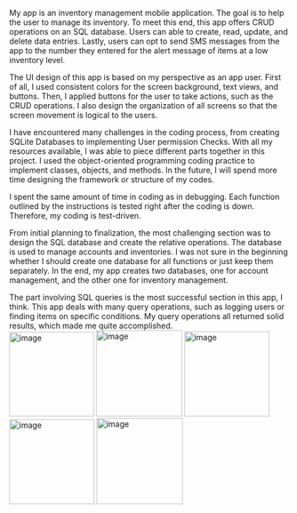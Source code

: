 
My app is an inventory management mobile application. The goal is to help the user to manage its inventory. To meet this end, this app offers CRUD operations on an SQL database. Users can able to create, read, update, and delete data entries. Lastly, users can opt to send SMS messages from the app to the number they entered for the alert message of items at a low inventory level.

The UI design of this app is based on my perspective as an app user. First of all, I used consistent colors for the screen background, text views, and buttons. Then, I applied buttons for the user to take actions, such as the CRUD operations. I also design the organization of all screens so that the screen movement is logical to the users. 

I have encountered many challenges in the coding process, from creating SQLite Databases to implementing User permission Checks. With all my resources available, I was able to piece different parts together in this project. I used the object-oriented programming coding practice to implement classes, objects, and methods. In the future, I will spend more time designing the framework or structure of my codes. 

I spent the same amount of time in coding as in debugging. Each function outlined by the instructions is tested right after the coding is down. Therefore, my coding is test-driven. 

From initial planning to finalization, the most challenging section was to design the SQL database and create the relative operations. The database is used to manage accounts and inventories. I was not sure in the beginning whether I should create one database for all functions or just keep them separately. In the end, my app creates two databases, one for account management, and the other one for inventory management. 

The part involving SQL queries is the most successful section in this app, I think. This app deals with many query operations, such as logging users or finding items on specific conditions. My query operations all returned solid results, which made me quite accomplished.   
<img width="152" alt="image" src="https://github.com/guiji2007/CS360/assets/98149176/9c6f3129-0f22-4c31-b9e8-82ddfb9a74fc">
<img width="155" alt="image" src="https://github.com/guiji2007/CS360/assets/98149176/ae2f7ba2-bfe8-4755-a426-fcc7a30fa3f1">
<img width="153" alt="image" src="https://github.com/guiji2007/CS360/assets/98149176/b5ecd4e2-9270-4ea2-b7b8-83950c96f749">
<img width="153" alt="image" src="https://github.com/guiji2007/CS360/assets/98149176/11b2ff62-c3e5-45cf-ad9c-3c63291397a0">
<img width="155" alt="image" src="https://github.com/guiji2007/CS360/assets/98149176/2fc66100-9be2-4ada-b745-1fbd179ec663">





